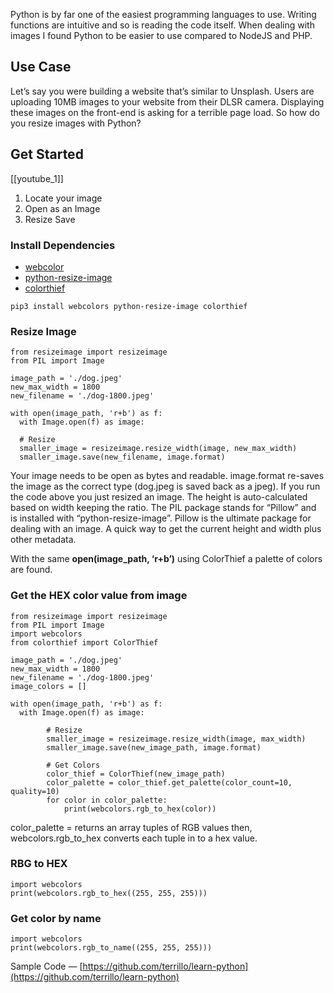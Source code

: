Python is by far one of the easiest programming languages to use. Writing functions are intuitive and so is reading the code itself. When dealing with images I found Python to be easier to use compared to NodeJS and PHP.

## Use Case
Let’s say you were building a website that’s similar to Unsplash. Users are uploading 10MB images to your website from their DLSR camera. Displaying these images on the front-end is asking for a terrible page load. So how do you resize images with Python?

## Get Started
[[youtube_1]]
1. Locate your image
2. Open as an Image
3. Resize Save

### Install Dependencies
- [webcolor](https://pypi.org/project/webcolors/) 
- [python-resize-image](https://pypi.org/project/python-resize-image/)
- [colorthief](https://pypi.org/project/python-resize-image/)

```
pip3 install webcolors python-resize-image colorthief
```


### Resize Image

```
from resizeimage import resizeimage 
from PIL import Image

image_path = './dog.jpeg'
new_max_width = 1800
new_filename = './dog-1800.jpeg'

with open(image_path, 'r+b') as f:
  with Image.open(f) as image:

  # Resize
  smaller_image = resizeimage.resize_width(image, new_max_width)
  smaller_image.save(new_filename, image.format)
```

Your image needs to be open as bytes and readable. image.format re-saves the image as the correct type (dog.jpeg is saved back as a jpeg). If you run the code above you just resized an image. The height is auto-calculated based on width keeping the ratio. The PIL package stands for “Pillow” and is installed with “python-resize-image”. Pillow is the ultimate package for dealing with an image. A quick way to get the current height and width plus other metadata.

With the same **open(image_path, ‘r+b’)** using ColorThief a palette of colors are found.


### Get the HEX color value from image


```
from resizeimage import resizeimage
from PIL import Image
import webcolors
from colorthief import ColorThief

image_path = './dog.jpeg'
new_max_width = 1800
new_filename = './dog-1800.jpeg'
image_colors = []

with open(image_path, 'r+b') as f:
  with Image.open(f) as image:

        # Resize
        smaller_image = resizeimage.resize_width(image, max_width)
        smaller_image.save(new_image_path, image.format)

        # Get Colors
        color_thief = ColorThief(new_image_path)
        color_palette = color_thief.get_palette(color_count=10, quality=10)
        for color in color_palette:
            print(webcolors.rgb_to_hex(color))
```

color_palette = returns an array tuples of RGB values then, webcolors.rgb_to_hex converts each tuple in to a hex value.


### RBG to HEX

```
import webcolors
print(webcolors.rgb_to_hex((255, 255, 255)))
```

### Get color by name

```
import webcolors
print(webcolors.rgb_to_name((255, 255, 255)))
```

Sample Code — [https://github.com/terrillo/learn-python](https://github.com/terrillo/learn-python)